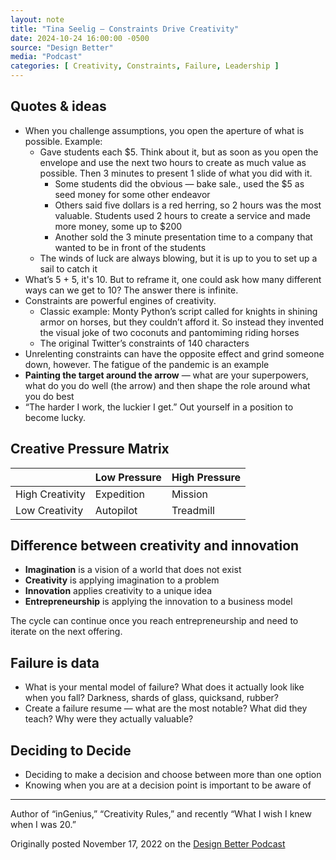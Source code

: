 ```yaml
---
layout: note
title: "Tina Seelig — Constraints Drive Creativity"
date: 2024-10-24 16:00:00 -0500
source: "Design Better"
media: "Podcast"
categories: [ Creativity, Constraints, Failure, Leadership ]
---
```


## Quotes & ideas

+ When you challenge assumptions, you open the aperture of what is possible. Example:
  + Gave students each $5. Think about it, but as soon as you open the envelope and use the next two hours to create as much value as possible. Then 3 minutes to present 1 slide of what you did with it.
    + Some students did the obvious — bake sale., used the $5 as seed money for some other endeavor
    + Others said five dollars is a red herring, so 2 hours was the most valuable. Students used 2 hours to create a service and made more money, some up to $200
    + Another sold the 3 minute presentation time to a company that wanted to be in front of the students
  + The winds of luck are always blowing, but it is up to you to set up a sail to catch it
+ What’s 5 + 5, it's 10. But to reframe it, one could ask how many different ways can we get to 10? The answer there is infinite.
+ Constraints are powerful engines of creativity.
  + Classic example: Monty Python’s script called for knights in shining armor on horses, but they couldn’t afford it. So instead they invented the visual joke of two coconuts and pantomiming riding horses
  + The original Twitter’s constraints of 140 characters
+ Unrelenting constraints can have the opposite effect and grind someone down, however. The fatigue of the pandemic is an example
+ __Painting the target around the arrow__ — what are your superpowers, what do you do well (the arrow) and then shape the role around what you do best
+ “The harder I work, the luckier I get.” Out yourself in a position to become lucky.

## Creative Pressure Matrix

|                 | Low Pressure | High Pressure |
| --------------- | ------------ | ------------- |
| High Creativity | Expedition   | Mission       |
| Low Creativity  | Autopilot    | Treadmill     |

## Difference between creativity and innovation

+ __Imagination__ is a vision of a world that does not exist
+ __Creativity__ is applying imagination to a problem
+ __Innovation__ applies creativity to a unique idea
+ __Entrepreneurship__ is applying the innovation to a business model

The cycle can continue once you reach entrepreneurship and need to iterate on the next offering.

## Failure is data

+ What is your mental model of failure? What does it actually look like when you fall? Darkness, shards of glass, quicksand, rubber?
+ Create a failure resume — what are the most notable? What did they teach? Why were they actually valuable?

## Deciding to Decide

+ Deciding to make a decision and choose between more than one option
+ Knowing when you are at a decision point is important to be aware of

***

Author of “inGenius,” “Creativity Rules,” and recently “What I wish I knew when I was 20.”

Originally posted November 17, 2022 on the [Design Better Podcast](https://designbetterpodcast.com/p/tina-seelig-constraints-drive-creativity)
